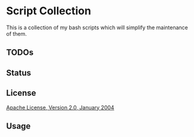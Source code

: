 Script Collection
=================

This is a collection of my bash scripts which will simplify the maintenance of them.

TODOs
-----

Status
------

License
-------
[Apache License, Version 2.0, January 2004](http://www.apache.org/licenses/)

Usage
-----


